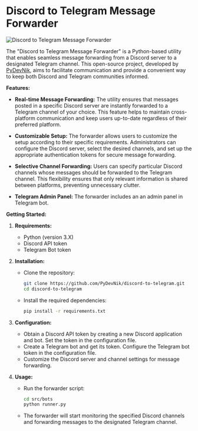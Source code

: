 # Discord to Telegram Message Forwarder

![Discord to Telegram Message Forwarder](/assets/discord_to_telegram.png)

The "Discord to Telegram Message Forwarder" is a Python-based utility that enables seamless message forwarding from a Discord server to a designated Telegram channel. This open-source project, developed by [PyDevNik](https://github.com/PyDevNik), aims to facilitate communication and provide a convenient way to keep both Discord and Telegram communities informed.

**Features:**

- **Real-time Message Forwarding:** The utility ensures that messages posted in a specific Discord server are instantly forwarded to a Telegram channel of your choice. This feature helps to maintain cross-platform communication and keep users up-to-date regardless of their preferred platform.

- **Customizable Setup:** The forwarder allows users to customize the setup according to their specific requirements. Administrators can configure the Discord server, select the desired channels, and set up the appropriate authentication tokens for secure message forwarding.

- **Selective Channel Forwarding:** Users can specify particular Discord channels whose messages should be forwarded to the Telegram channel. This flexibility ensures that only relevant information is shared between platforms, preventing unnecessary clutter.

- **Telegram Admin Panel:** The forwarder includes an an admin panel in Telegram bot.
  
**Getting Started:**

1. **Requirements:**
   - Python (version 3.X)
   - Discord API token
   - Telegram Bot token

2. **Installation:**
   - Clone the repository:
     ```bash
     git clone https://github.com/PyDevNik/discord-to-telegram.git
     cd discord-to-telegram
     ```
   - Install the required dependencies:
     ```bash
     pip install -r requirements.txt
     ```

3. **Configuration:**
   - Obtain a Discord API token by creating a new Discord application and bot. Set the token in the configuration file.
   - Create a Telegram bot and get its token. Configure the Telegram bot token in the configuration file.
   - Customize the Discord server and channel settings for message forwarding.

4. **Usage:**
   - Run the forwarder script:
     ```bash
     cd src/bots
     python runner.py
     ```
   - The forwarder will start monitoring the specified Discord channels and forwarding messages to the designated Telegram channel.
